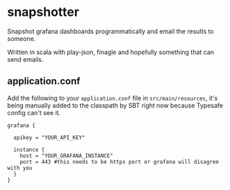 # snapshotter

Snapshot grafana dashboards programmatically and email the results to someone.

Written in scala with play-json, finagle and hopefully something that can send emails.

## application.conf

Add the following to your `application.conf` file in `src/main/resources`, it's being manually added to the classpath by SBT right now because Typesafe config can't see it.

```apacheconf
grafana {

  apikey = "YOUR_API_KEY"

  instance {
    host = "YOUR_GRAFANA_INSTANCE"
    port = 443 #this needs to be https port or grafana will disagree with you
  }
}
```
